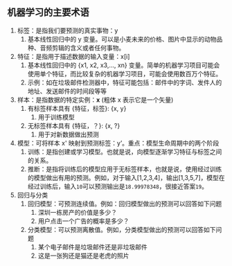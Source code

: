 ## 机器学习的主要术语

1. 标签：是指我们要预测的真实事物：y
    1. 基本线性回归中的 y 变量。可以是小麦未来的价格、图片中显示的动物品种、音频剪辑的含义或者任何事物。
2. 特征：是指用于描述数据的输入变量：x[i]
    1. 基本线性回归中的 {x1, x2, x3,…, xn} 变量。简单的机器学习项目可能会使用单个特征，而比较复杂的机器学习项目，可能会使用数百万个特征。
    2. 示例：如在垃圾邮件检测器中，特征可能包括：邮件中的字词、发件人的地址、发送邮件的时间段等等
3. 样本：是指数据的特定实例：**x** (粗体 x 表示它是一个矢量)
    1. 有标签样本具有 {特征，标签}: {x, y}
        1. 用于训练模型
    2. 无标签样本具有 {特征，？}: {x, ?}
        1. 用于对新数据做出预测
4. 模型：可将样本 x' 映射到预测标签：y’。重点：模型生命周期中的两个阶段
    1. 训练：是指创建或学习模型。也就是说，向模型逐渐学习特征与标签之间的关系。
    2. 推断：是指将训练后的模型应用于无标签样本，也就是说，使用经过训练的模型做出有用的预测。例如，对于输入[1,2,3,4]，输出[1,3,5,7]，模型在经过训练后，输入`10`可以预测输出是`18.99978348`，很接近答案`19`。
5. 回归与分类
    1. 回归模型：可预测连续值。例如：回归模型做出的预测可以回答如下问题
        1. 深圳一栋房产的价值是多少？
        2. 用户点击一个广告的概率是多少？
    2. 分类模型：可以预测离散值。例如，分类模型做出的预测可以回答如下问题
        1. 某个电子邮件是垃圾邮件还是非垃圾邮件
        2. 这是一张狗还是猫还是老虎的照片
